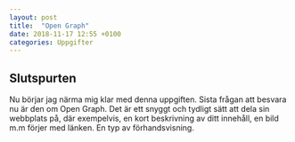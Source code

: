 ```yaml
---
layout: post
title:  "Open Graph"
date: 2018-11-17 12:55 +0100
categories: Uppgifter
---
```


## Slutspurten

Nu börjar jag närma mig klar med denna uppgiften. Sista frågan att besvara nu är den om Open Graph.
Det är ett snyggt och tydligt sätt att dela sin webbplats på, där exempelvis, en kort beskrivning av ditt innehåll, en bild m.m förjer
med länken. En typ av förhandsvisning.